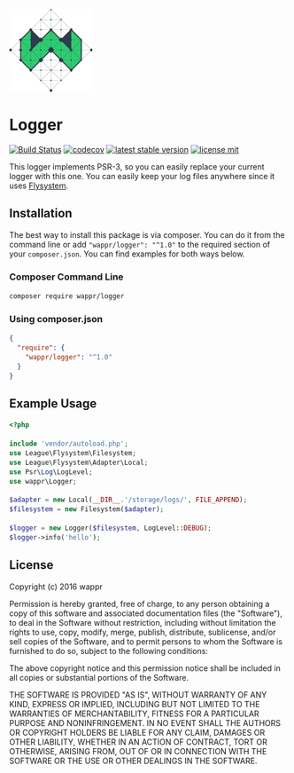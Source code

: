 [![wappr logo](wappr-logo.png)](https://wappr.co/)

# Logger

[![Build Status](https://travis-ci.org/wappr/logger.svg?branch=master)](https://travis-ci.org/wappr/logger) [![codecov](https://codecov.io/gh/wappr/logger/branch/master/graph/badge.svg)](https://codecov.io/gh/wappr/logger) [![latest stable version](https://poser.pugx.org/wappr/logger/v/stable.svg)](https://packagist.org/packages/wappr/logger) [![license mit](https://poser.pugx.org/wappr/logger/license.svg)](https://packagist.org/packages/wappr/logger)

This logger implements PSR-3, so you can easily replace your current logger with this one.
You can easily keep your log files anywhere since it uses [Flysystem](https://flysystem.thephpleague.com/).


## Installation

The best way to install this package is via composer. You can do it from the command line or 
add `"wappr/logger": "^1.0"` to the required section of your `composer.json`. You can find 
examples for both ways below.

### Composer Command Line

```bash
composer require wappr/logger
```

### Using composer.json

```json
{
  "require": {
    "wappr/logger": "^1.0"
  }
}
```

## Example Usage

```php
<?php

include 'vendor/autoload.php';
use League\Flysystem\Filesystem;
use League\Flysystem\Adapter\Local;
use Psr\Log\LogLevel;
use wappr\Logger;

$adapter = new Local(__DIR__.'/storage/logs/', FILE_APPEND);
$filesystem = new Filesystem($adapter);

$logger = new Logger($filesystem, LogLevel::DEBUG);
$logger->info('hello');
```

## License

Copyright (c) 2016 wappr

Permission is hereby granted, free of charge, to any person obtaining a copy of this software and associated documentation files (the "Software"), to deal in the Software without restriction, including without limitation the rights to use, copy, modify, merge, publish, distribute, sublicense, and/or sell copies of the Software, and to permit persons to whom the Software is furnished to do so, subject to the following conditions:

The above copyright notice and this permission notice shall be included in all copies or substantial portions of the Software.

THE SOFTWARE IS PROVIDED "AS IS", WITHOUT WARRANTY OF ANY KIND, EXPRESS OR IMPLIED, INCLUDING BUT NOT LIMITED TO THE WARRANTIES OF MERCHANTABILITY, FITNESS FOR A PARTICULAR PURPOSE AND NONINFRINGEMENT. IN NO EVENT SHALL THE AUTHORS OR COPYRIGHT HOLDERS BE LIABLE FOR ANY CLAIM, DAMAGES OR OTHER LIABILITY, WHETHER IN AN ACTION OF CONTRACT, TORT OR OTHERWISE, ARISING FROM, OUT OF OR IN CONNECTION WITH THE SOFTWARE OR THE USE OR OTHER DEALINGS IN THE SOFTWARE.